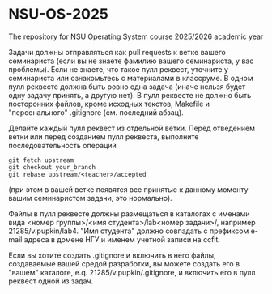 # NSU-OS-2025
The repository for NSU Operating System course 2025/2026 academic year

Задачи должны отправляться как pull requests к ветке вашего семинариста (если вы не знаете фамилию вашего семинариста, у вас проблемы). Если не знаете, что такое пулл реквест, уточните у семинариста или ознакомьтесь с материалами в классруме. В одном пулл реквесте должна быть ровно одна задача (иначе нельзя будет одну задачу принять, а другую нет). В пулл реквесте не должно быть посторонних файлов, кроме исходных текстов, Makefile и "персонального" .gitignore (см. последний абзац).

Делайте каждый пулл реквест из отдельной ветки. Перед отведением ветки или перед созданием пулл реквеста, выполните последовательность операций 
```
git fetch upstream 
git checkout your_branch 
git rebase upstream/<teacher>/accepted 
```
(при этом в вашей ветке появятся все принятые к данному моменту вашим семинаристом задачи, это нормально).

Файлы в пулл реквесте должны размещаться в каталогах с именами вида <номер группы>/<имя студента>/lab<номер задачи>/, например 21285/v.pupkin/lab4. "Имя студента" должно совпадать с префиксом e-mail адреса в домене НГУ и именем учетной записи на ccfit.

Если вы хотите создать .gitignore и включить в него файлы, создаваемые вашей средой разработки, вы можете создать его в "вашем" каталоге, e.q. 21285/v.pupkin/.gitignore, и включить его в пулл реквест одной из задач.
 